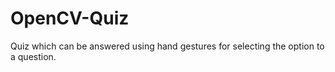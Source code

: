 # OpenCV-Quiz

Quiz which can be answered using hand gestures for selecting the option to a question.
